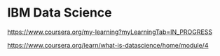 # IBM Data Science

https://www.coursera.org/my-learning?myLearningTab=IN_PROGRESS

https://www.coursera.org/learn/what-is-datascience/home/module/4
